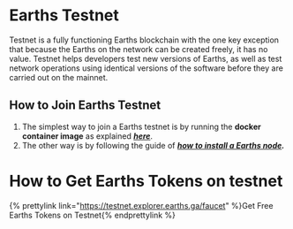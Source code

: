 # Earths Testnet

Testnet is a fully functioning Earths blockchain with the one key exception that because the Earths on the network can be created freely, it has no value. Testnet helps developers test new versions of Earths, as well as test network operations using identical versions of the software before they are carried out on the mainnet.


## How to Join Earths Testnet

1. The simplest way to join a Earths testnet is by running the **docker container image** as explained [_**here**_](/earths-full-node/earths-node-in-docker.md).
2. The other way is by following the guide of [_**how to install a Earths node**_](/earths-full-node/how-to-install-a-node/how-to-install-a-node.md)_**.**_

# How to Get Earths Tokens on testnet

{% prettylink link="https://testnet.explorer.earths.ga/faucet" %}Get Free Earths Tokens on Testnet{% endprettylink %}






